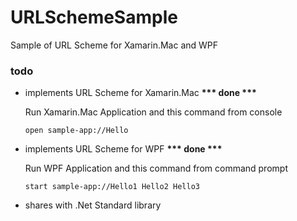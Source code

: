 # URLSchemeSample
Sample of URL Scheme for Xamarin.Mac and WPF

### todo
- implements URL Scheme for Xamarin.Mac <b>*** done ***</b>
    
    Run Xamarin.Mac Application and this command from console
    ```
    open sample-app://Hello
    ```

- implements URL Scheme for WPF <b>*** done ***</b>

    Run WPF Application and this command from command prompt
    ```
    start sample-app://Hello1 Hello2 Hello3
    ```

- shares with .Net Standard library
